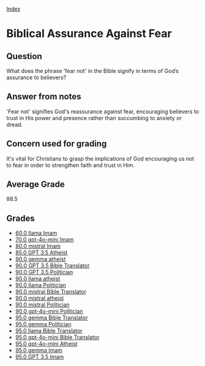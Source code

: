 
[Index](../index.md)
# Biblical Assurance Against Fear
## Question
What does the phrase 'fear not' in the Bible signify in terms of God’s assurance to believers?

## Answer from notes
'Fear not' signifies God's reassurance against fear, encouraging believers to trust in His power and presence rather than succumbing to anxiety or dread.

## Concern used for grading
It's vital for Christians to grasp the implications of God encouraging us not to fear in order to strengthen faith and trust in Him.

## Average Grade
88.5

## Grades
 * [60.0 llama Imam](../answers/llama_Imam/Biblical_Assurance_Against_Fear.md)
 * [70.0 gpt-4o-mini Imam](../answers/gpt-4o-mini_Imam/Biblical_Assurance_Against_Fear.md)
 * [80.0 mistral Imam](../answers/mistral_Imam/Biblical_Assurance_Against_Fear.md)
 * [85.0 GPT 3.5 Atheist](../answers/GPT_3.5_Atheist/Biblical_Assurance_Against_Fear.md)
 * [90.0 gemma atheist](../answers/gemma_atheist/Biblical_Assurance_Against_Fear.md)
 * [90.0 GPT 3.5 Bible Translator](../answers/GPT_3.5_Bible_Translator/Biblical_Assurance_Against_Fear.md)
 * [90.0 GPT 3.5 Politician](../answers/GPT_3.5_Politician/Biblical_Assurance_Against_Fear.md)
 * [90.0 llama atheist](../answers/llama_atheist/Biblical_Assurance_Against_Fear.md)
 * [90.0 llama Politician](../answers/llama_Politician/Biblical_Assurance_Against_Fear.md)
 * [90.0 mistral Bible Translator](../answers/mistral_Bible_Translator/Biblical_Assurance_Against_Fear.md)
 * [90.0 mistral atheist](../answers/mistral_atheist/Biblical_Assurance_Against_Fear.md)
 * [90.0 mistral Politician](../answers/mistral_Politician/Biblical_Assurance_Against_Fear.md)
 * [90.0 gpt-4o-mini Politician](../answers/gpt-4o-mini_Politician/Biblical_Assurance_Against_Fear.md)
 * [95.0 gemma Bible Translator](../answers/gemma_Bible_Translator/Biblical_Assurance_Against_Fear.md)
 * [95.0 gemma Politician](../answers/gemma_Politician/Biblical_Assurance_Against_Fear.md)
 * [95.0 llama Bible Translator](../answers/llama_Bible_Translator/Biblical_Assurance_Against_Fear.md)
 * [95.0 gpt-4o-mini Bible Translator](../answers/gpt-4o-mini_Bible_Translator/Biblical_Assurance_Against_Fear.md)
 * [95.0 gpt-4o-mini Atheist](../answers/gpt-4o-mini_Atheist/Biblical_Assurance_Against_Fear.md)
 * [95.0 gemma Imam](../answers/gemma_Imam/Biblical_Assurance_Against_Fear.md)
 * [95.0 GPT 3.5 Imam](../answers/GPT_3.5_Imam/Biblical_Assurance_Against_Fear.md)
